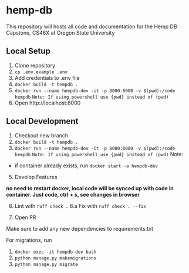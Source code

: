 # hemp-db

This repository will hosts all code and documentation for the Hemp DB Capstone, CS46X at Oregon State University

## Local Setup

1. Clone repository
2. `cp .env.example .env`
3. Add credentials to .env file
4. `docker build -t hempdb .`
5. `docker run --name hempdb-dev -it -p 8000:8000 -v $(pwd):/code hempdb`    `Note: If using powershell use {pwd} instead of (pwd)`
6. Open http://localhost:8000

## Local Development

1. Checkout new branch
2. `docker build -t hempdb .`
3. `docker run --name hempdb-dev -it -p 8000:8000 -v $(pwd):/code hempdb`     `Note: If using powershell use {pwd} instead of (pwd)`
Note:
* if container already exists, run `docker start -a hempdb-dev` 
5. Develop Features

**no need to restart docker, local code will be synced up with code in container. Just code, ctrl + s, see changes in browser**

6. Lint with `ruff check .`
6.a Fix with `ruff check . --fix`

7. Open PR

Make sure to add any new dependencies to requirements.txt

For migrations, run
1. `docker exec -it hempdb-dev bash`
2. `python manage.py makemigrations`
3. `python manage.py migrate`

